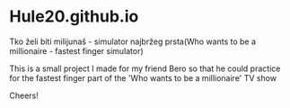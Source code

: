 # Hule20.github.io
Tko želi biti milijunaš - simulator najbržeg prsta(Who wants to be a millionaire - fastest finger simulator)

This is a small project I made for my friend Bero so that he could practice for the fastest finger part of the 'Who wants to be a millionaire' TV show

Cheers!
